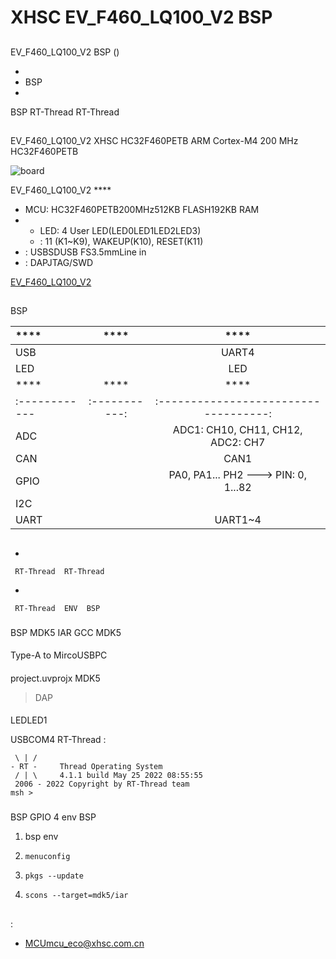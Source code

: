 # XHSC EV_F460_LQ100_V2  BSP 

## 

 EV_F460_LQ100_V2  BSP () 



- 
- BSP 
- 

 BSP RT-Thread  RT-Thread 

## 

EV_F460_LQ100_V2  XHSC  HC32F460PETB  ARM Cortex-M4  200 MHz HC32F460PETB 



 ![board](figures/board.jpg)

EV_F460_LQ100_V2  **** 

- MCU: HC32F460PETB200MHz512KB FLASH192KB RAM
- 
  - LED: 4 User LED(LED0LED1LED2LED3)
  - : 11 (K1~K9), WAKEUP(K10), RESET(K11)
- : USBSDUSB FS3.5mmLine in
- : DAPJTAG/SWD

[EV_F460_LQ100_V2](http://www.xhsc.com.cn)

## 

 BSP 

| ****  | **** |               ****                |
| :------------ | :-----------: | :-----------------------------------: |
| USB     |           |           UART4                  |
| LED           |          |           LED                   |
| ****  | **** |               ****                |
| :------------ | :-----------: | :-----------------------------------: |
| ADC           |          | ADC1: CH10, CH11, CH12,<br>ADC2: CH7 |
| CAN           |          |              CAN1                      |
| GPIO          |          | PA0, PA1... PH2 ---> PIN: 0, 1...82 |
| I2C           |          |  |
| UART          |          |              UART1~4                 |


## 



- 

     RT-Thread  RT-Thread  

- 

     RT-Thread  ENV  BSP 


### 

 BSP  MDK5  IAR  GCC  MDK5 

#### 

Type-A to MircoUSBPC

#### 

 project.uvprojx  MDK5 

>  DAP 

#### 

LEDLED1

USBCOM4 RT-Thread :

```
 \ | /
- RT -     Thread Operating System
 / | \     4.1.1 build May 25 2022 08:55:55
 2006 - 2022 Copyright by RT-Thread team
msh >
```

### 

 BSP  GPIO   4  env  BSP 

1.  bsp  env 

2. `menuconfig`

3. `pkgs --update`

4. `scons --target=mdk5/iar` 

## 

## 

:

-  [MCU](http://www.xhsc.com.cn)<mcu_eco@xhsc.com.cn>